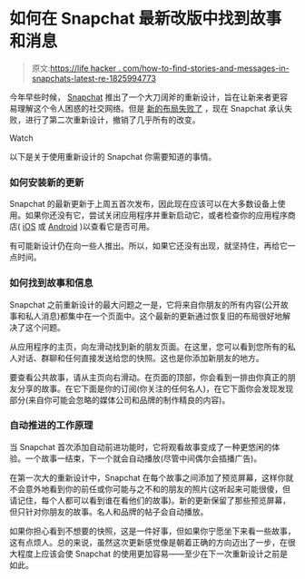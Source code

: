# 如何在 Snapchat 最新改版中找到故事和消息

> 原文:[https://life hacker . com/how-to-find-stories-and-messages-in-snapchats-latest-re-1825994773](https://lifehacker.com/how-to-find-stories-and-messages-in-snapchats-latest-re-1825994773)

今年早些时候， [Snapchat](https://lifehacker.com/its-time-to-stop-using-snapchat-unless-youre-a-teen-1821919274) 推出了一个大刀阔斧的重新设计，旨在让新来者更容易理解这个令人困惑的社交网络。但是 [新的布局失败了](https://lifehacker.com/how-to-revert-the-snapchat-app-back-to-the-pre-redesign-1822904222) ，现在 Snapchat 承认失败，进行了第二次重新设计，撤销了几乎所有的改变。

Watch

以下是关于使用重新设计的 Snapchat 你需要知道的事情。

### 如何安装新的更新

Snapchat 的最新更新于上周五首次发布，因此现在应该可以在大多数设备上使用。如果你还没有它，尝试关闭应用程序并重新启动它，或者检查你的应用程序商店( [iOS](https://itunes.apple.com/us/app/snapchat/id447188370?mt=8) 或 [Android](https://play.google.com/store/apps/details?id=com.snapchat.android&hl=en_US) )以查看它是否可用。

有可能新设计仍在向一些人推出。所以，如果它还没有出现，就坚持住，再给它一点时间。

### 如何找到故事和信息

Snapchat 之前重新设计的最大问题之一是，它将来自你朋友的所有内容(公开故事和私人消息)都集中在一个页面中。这个最新的更新通过恢复旧的布局很好地解决了这个问题。

从应用程序的主页，向左滑动找到新的朋友页面。在这里，您可以看到您所有的私人对话、群聊和任何直接发送给您的快照。这也是你添加新朋友的地方。

要查看公共故事，请从主页向右滑动。在页面的顶部，你会看到一排由你真正的朋友分享的故事。在它下面是你的订阅(你关注的任何名人)，在它下面你会发现发现部分(来自你可能会忽略的媒体公司和品牌的制作精良的内容)。

### 自动推进的工作原理

当 Snapchat 首次添加自动前进功能时，它将观看故事变成了一种更悠闲的体验。一个故事一结束，下一个就会自动播放(尽管中间偶尔会插播广告)。

在第一次大的重新设计中，Snapchat 在每个故事之间添加了预览屏幕，这样你就不会意外地看到你的前任或你可能与之不和的朋友的照片(这听起来可能很傻，但请记住，每个人都可以看到谁在看他们的故事)。新的更新保留了那些预览屏幕，但只针对你朋友的故事。名人和品牌的帖子会自动播放。

如果你担心看到不想要的快照，这是一件好事，但如果你宁愿坐下来看一些故事，这有点烦人。总的来说，虽然这次更新感觉像是朝着正确的方向迈出了一步，在很大程度上应该会使 Snapchat 的使用更加容易——至少在下一次重新设计之前是如此。